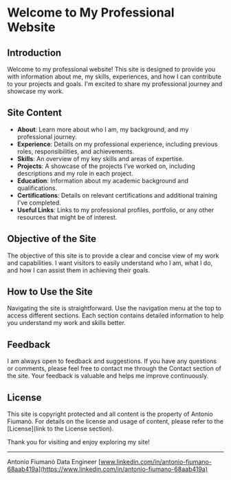 # Welcome to My Professional Website

## Introduction

Welcome to my professional website! This site is designed to provide you with information about me, my skills, experiences, and how I can contribute to your projects and goals. I'm excited to share my professional journey and showcase my work.

## Site Content

- **About**: Learn more about who I am, my background, and my professional journey.
- **Experience**: Details on my professional experience, including previous roles, responsibilities, and achievements.
- **Skills**: An overview of my key skills and areas of expertise.
- **Projects**: A showcase of the projects I’ve worked on, including descriptions and my role in each project.
- **Education**: Information about my academic background and qualifications.
- **Certifications**: Details on relevant certifications and additional training I’ve completed.
- **Useful Links**: Links to my professional profiles, portfolio, or any other resources that might be of interest.

## Objective of the Site

The objective of this site is to provide a clear and concise view of my work and capabilities. I want visitors to easily understand who I am, what I do, and how I can assist them in achieving their goals.

## How to Use the Site

Navigating the site is straightforward. Use the navigation menu at the top to access different sections. Each section contains detailed information to help you understand my work and skills better.

## Feedback

I am always open to feedback and suggestions. If you have any questions or comments, please feel free to contact me through the Contact section of the site. Your feedback is valuable and helps me improve continuously.

## License

This site is copyright protected and all content is the property of Antonio Fiumanò. For details on the license and usage of content, please refer to the [License](link to the License section).

Thank you for visiting and enjoy exploring my site!

---

Antonio Fiumanò
Data Engineer 
[www.linkedin.com/in/antonio-fiumano-68aab419a](https://www.linkedin.com/in/antonio-fiumano-68aab419a)
